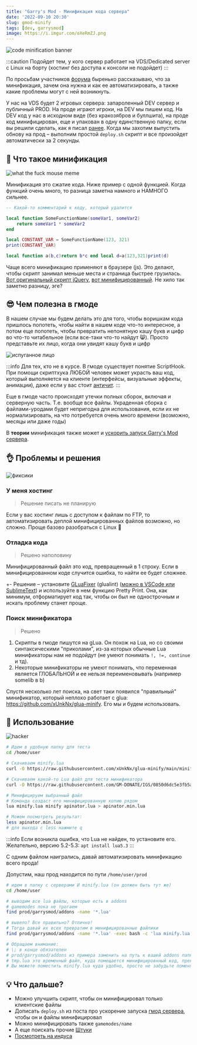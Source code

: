 ```yaml
---
title: "Garry's Mod - Минификация кода сервера"
date: '2022-09-10 20:30'
slug: gmod-minify
tags: [dev, garrysmod]
image: https://i.imgur.com/oXeRmZJ.png
---
```


![code minification banner](https://i.imgur.com/oXeRmZJ.png)

:::caution
Подойдет тем, у кого сервер работает на VDS/Dedicated server с Linux на борту (хостинг без доступа к консоли не подойдет)
:::

По просьбам участников [форума](https://forum.gm-donate.net/t/1395) быренько рассказываю, что за минификация, зачем она нужна и как ее автоматизировать, а также какие проблемы могут с ней возникнуть.

<!--truncate-->

У нас на VDS будет 2 игровых сервера: запароленный DEV сервер и публичный PROD. На проде играют игроки, на DEV мы пишем код. На DEV код у нас в исходном виде (без кракозябров и буллшита), на проде код минифицирован, еще и упакован в одну единственную папку, если вы решили сделать, как я писал [ранее](2022-07-25-gmod-startup.md). Когда мы захотим выпустить обнову на прод – выполним простой `deploy.sh` скрипт и все произойдет автоматически за 2 секунды.

## 🤔 Что такое минификация

![what the fuck mouse meme](https://i.imgur.com/WRavu90.png)

Минификация это сжатие кода. Ниже пример с одной функцией. Когда функций очень много, то разница заметна намного и НАМНОГО сильнее.

```lua NO minification
-- Какой-то комментарий к коду, который удалится

local function SomeFunctionName(someVar1, someVar2)
	return someVar1 * someVar2
end

local CONSTANT_VAR = SomeFunctionName(123, 321)
print(CONSTANT_VAR)
```

```lua minified
local function a(b,c)return b*c end local d=a(123,321)print(d)
```

Чаще всего минификацию применяют в браузере (js). Это делают, чтобы скрипт занимал меньше места и страница быстрее грузилась. [Вот оригинальный скрипт jQuery](https://code.jquery.com/jquery-3.6.1.js), [вот минифицированный](https://code.jquery.com/jquery-3.6.1.min.js). Не хило так заметно разницу, эге?

## 😎 Чем полезна в гмоде

В нашем случае мы будем делать это для того, чтобы воришкам кода пришлось попотеть, чтобы найти в нашем коде что-то интересное, а потом еще попотеть, чтобы превратить непонятную кашу букв и цифр во что-то читабельное (если все-таки что-то найдут 😸). Просто представьте их лицо, когда они увидят кашу букв и цифр

![испуганное лицо](https://i.imgur.com/9xYtUmH.png)

:::info
Для тех, кто не в курсе. В гмоде существует понятие ScriptHook. При помощи скриптхука ЛЮБОЙ человек может украсть ваш код, который выполняется на клиенте (интерфейсы, визуальные эффекты, анимации), даже если у вас стоит [античит](https://forum.gm-donate.net/t/zarplata-nabornym/1560/3).
:::

Еще в гмоде часто происходят утечки полных сборок, включая и серверную часть. Т.е. вообще все файлы. Украденная сборка с файлами-уродами будет непригодна для использования, если их не нормализировать, на что потребуется очень много времени (возможно, месяцы или даже годы)

В **теории** минификация также может и [ускорить запуск Garry's Mod сервера](2022-07-25-gmod-startup.md).

## 👌 Проблемы и решения

![фиксики](https://i.imgur.com/kuLFFQ8.png)

### У меня хостинг

> Решение писать не планирую

Если у вас хостинг лишь с доступом к файлам по FTP, то автоматизировать деплой минифицированных файлов возможно, но сложно. Проще базово разобраться с Linux 🐧

### Отладка кода

> Решено наполовину

Минифицированный файл это код, превращенный в 1 строку. Если в минифицированном коде случится ошибка, то найти ее будет сложнее.

+- Решение – установите [GLuaFixer](https://github.com/FPtje/GLuaFixer) (glualint) ([можно в VSCode или SublimeText](/gmod-development)) и используйте в нем функцию Pretty Print. Она, как минимум, отформатирует код так, чтобы он был не однострочным и искать проблему станет проще.

### Поиск минификатора

> Решено

1. Скрипты в гмоде пишутся на gLua. Он похож на Lua, но со своими синтаксическими "приколами", из-за которых обычные Lua минификаторы нам не подойдут (не умеют понимать `!, !=, continue` и тд).
2. Некоторые минификаторы не умеют понимать, что переменная является ГЛОБАЛЬНОЙ и ее нельзя переименовывать (например somelib в b)

Спустя несколько лет поиска, на свет таки появился "правильный" минификатор, который неплохо работает с glua: https://github.com/xUnkNx/glua-minify. Его мы и будем использовать.

## 🚀 Использование

![hacker](https://i.imgur.com/AJSGwOG.png)

```bash
# Идем в удобную папку для теста
cd /home/user

# Скачиваем minify.lua
curl -O https://raw.githubusercontent.com/xUnkNx/glua-minify/main/minify.lua

# Скачиваем какой-то Lua файл для теста минификатора
curl -O https://raw.githubusercontent.com/GM-DONATE/IGS/0850d6dc5e3fb5a007c6fb0e655706898dde116b/addons/igs-core/lua/igs/apinator.lua

# Минифицируем выбранный файл
# Команда создаст его минифицированную копию рядом
lua minify.lua minify apinator.lua > apinator.min.lua

# Можем посмотреть результат:
less apinator.min.lua
# для выхода с less нажмите q
```

:::info
Если возникла ошибка, что Lua не найден, то установите его. Желательно, версию 5.2-5.3: `apt install lua5.3`
:::

С одним файлом наигрались, давай автоматизировать минификацию всего прода!

Допустим, наш прод находится по пути `/home/user/prod`

```bash
# идем в папку с серверами И minify.lua (он должен быть тут же)
cd /home/user

# выводим все lua файлы, которые есть в addons
# gamemodes пока не трогаем
find prod/garrysmod/addons -name '*.lua'

# вывело? Все правильно? Отлично!
# Тогда давай их всех превратим в минифицированные файлики
find prod/garrysmod/addons -name '*.lua' -exec bash -c 'lua minify.lua minify "$1" > tmp.lua || cp -v "$1" tmp.lua ; cp -v tmp.lua "$1"' sh {} \;

# Обращаем внимание:
# \; в конце обязателен
# prod/garrysmod/addons из примера заменить на путь к вашей addons папке от текущей папки
# tmp.lua это временный файл, куда помещается минифицировнный код, прежде чем заменить оригинальный файл. Это связано с тем, что системный IO почему-то не может считать и сразу перезаписать файл, который читает
# Вы можете поместить minify.lua куда удобно, просто не забудьте поменять путь к этому файлу в команде
```

## 💡 Что дальше?

- Можно улучшить скрипт, чтобы он минифицировал только клиентские файлы
- Дописать `deploy.sh` из поста про ускорение запуска [гмод сервера](2022-07-25-gmod-startup.md), чтобы он и файлы минифицировал
- Можно минифицировать также `gamemodes/name`
- А еще поискать прочие [Штуки](/docs/garrysmod)
- [Посмотреть на индуса](https://ru.freepik.com/free-photo/beautiful-male-portrait-isolated-young-emotional-hindu-man-in-blue-shirt-astonished-shocked-crazy-happy_11649046.htm)
